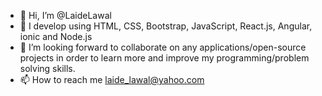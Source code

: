 - 👋 Hi, I’m @LaideLawal
- 👀 I develop using HTML, CSS, Bootstrap, JavaScript, React.js, Angular, ionic and Node.js
- 💞️ I’m looking forward to collaborate on any applications/open-source projects in order to learn more and improve my programming/problem solving skills.
- 📫 How to reach me laide_lawal@yahoo.com 

<!---
LaideLawal/LaideLawal is a ✨ special ✨ repository because its `README.md` (this file) appears on your GitHub profile.
You can click the Preview link to take a look at your changes.
--->
